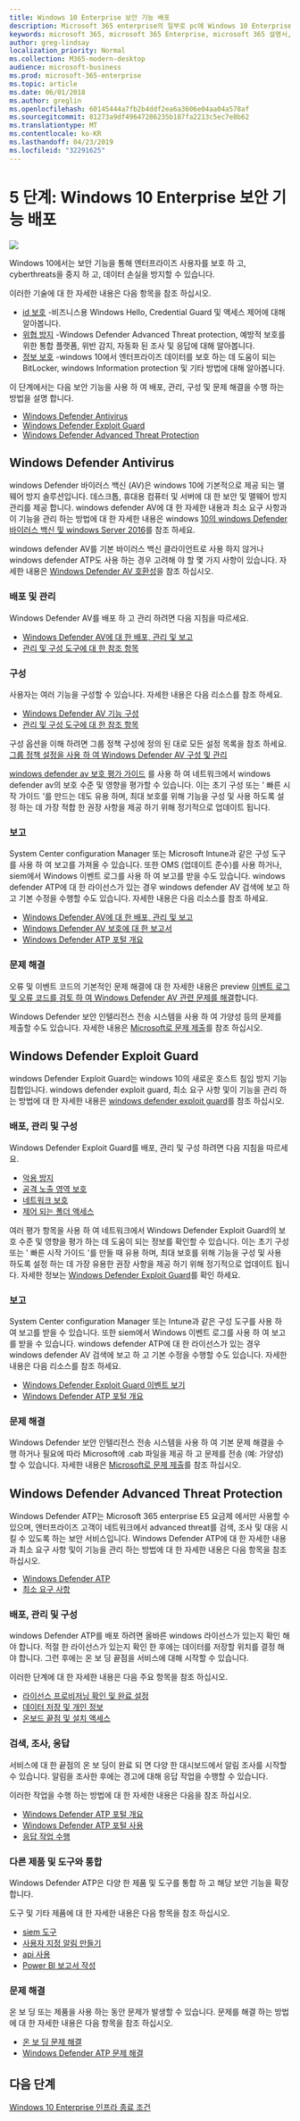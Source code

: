 ```yaml
---
title: Windows 10 Enterprise 보안 기능 배포
description: Microsoft 365 enterprise의 일부로 pc에 Windows 10 Enterprise를 배포 하는 데 필요한 단계에 대 한 간략 한 지침을 제공 합니다.
keywords: microsoft 365, microsoft 365 Enterprise, microsoft 365 설명서, Windows 10 Enterprise, security
author: greg-lindsay
localization_priority: Normal
ms.collection: M365-modern-desktop
audience: microsoft-business
ms.prod: microsoft-365-enterprise
ms.topic: article
ms.date: 06/01/2018
ms.author: greglin
ms.openlocfilehash: 60145444a7fb2b4ddf2ea6a3606e04aa04a578af
ms.sourcegitcommit: 81273a9df49647286235b187fa2213c5ec7e8b62
ms.translationtype: MT
ms.contentlocale: ko-KR
ms.lasthandoff: 04/23/2019
ms.locfileid: "32291625"
---
```

# <a name="step-5-deploy-windows-10-enterprise-security-features"></a>5 단계: Windows 10 Enterprise 보안 기능 배포

![](./media/deploy-foundation-infrastructure/win10enterprise_icon-small.png)

Windows 10에서는 보안 기능을 통해 엔터프라이즈 사용자를 보호 하 고, cyberthreats을 중지 하 고, 데이터 손실을 방지할 수 있습니다. 

이러한 기술에 대 한 자세한 내용은 다음 항목을 참조 하십시오.
* [id 보호](https://docs.microsoft.com/windows/security/identity-protection/) -비즈니스용 Windows Hello, Credential Guard 및 액세스 제어에 대해 알아봅니다.
* [위협 방지](https://docs.microsoft.com/windows/threat-protection/) -Windows Defender Advanced Threat protection, 예방적 보호를 위한 통합 플랫폼, 위반 감지, 자동화 된 조사 및 응답에 대해 알아봅니다.
* [정보 보호](https://docs.microsoft.com/windows/security/information-protection/) -windows 10에서 엔터프라이즈 데이터를 보호 하는 데 도움이 되는 BitLocker, windows Information protection 및 기타 방법에 대해 알아봅니다. 

이 단계에서는 다음 보안 기능을 사용 하 여 배포, 관리, 구성 및 문제 해결을 수행 하는 방법을 설명 합니다.

* [Windows Defender Antivirus](#windows-defender-antivirus)
* [Windows Defender Exploit Guard](#windows-defender-exploit-guard)
* [Windows Defender Advanced Threat Protection](#windows-defender-advanced-threat-protection)

<a name="windows10-sec-av"></a>
## <a name="windows-defender-antivirus"></a>Windows Defender Antivirus
windows Defender 바이러스 백신 (AV)은 windows 10에 기본적으로 제공 되는 맬웨어 방지 솔루션입니다. 데스크톱, 휴대용 컴퓨터 및 서버에 대 한 보안 및 맬웨어 방지 관리를 제공 합니다. windows defender AV에 대 한 자세한 내용과 최소 요구 사항과이 기능을 관리 하는 방법에 대 한 자세한 내용은 windows [10의 windows Defender 바이러스 백신 및 windows Server 2016](https://docs.microsoft.com/windows/threat-protection/windows-defender-antivirus/windows-defender-antivirus-in-windows-10)를 참조 하세요.

windows defender AV를 기본 바이러스 백신 클라이언트로 사용 하지 않거나 windows defender ATP도 사용 하는 경우 고려해 야 할 몇 가지 사항이 있습니다. 자세한 내용은 [Windows Defender AV 호환성](https://docs.microsoft.com/windows/threat-protection/windows-defender-antivirus/windows-defender-antivirus-compatibility)을 참조 하십시오.

### <a name="deployment-and-management"></a>배포 및 관리
Windows Defender AV를 배포 하 고 관리 하려면 다음 지침을 따르세요.

* [Windows Defender AV에 대 한 배포, 관리 및 보고](https://docs.microsoft.com/windows/threat-protection/windows-defender-antivirus/deploy-manage-report-windows-defender-antivirus)
* [관리 및 구성 도구에 대 한 참조 항목](https://docs.microsoft.com/windows/threat-protection/windows-defender-antivirus/configuration-management-reference-windows-defender-antivirus)

### <a name="configuration"></a>구성
사용자는 여러 기능을 구성할 수 있습니다. 자세한 내용은 다음 리소스를 참조 하세요.

* [Windows Defender AV 기능 구성](https://docs.microsoft.com/windows/threat-protection/windows-defender-antivirus/configure-windows-defender-antivirus-features)
* [관리 및 구성 도구에 대 한 참조 항목](https://docs.microsoft.com/windows/threat-protection/windows-defender-antivirus/configuration-management-reference-windows-defender-antivirus)

구성 옵션을 이해 하려면 그룹 정책 구성에 정의 된 대로 모든 설정 목록을 참조 하세요. [그룹 정책 설정을 사용 하 여 Windows Defender AV 구성 및 관리](https://docs.microsoft.com/windows/threat-protection/windows-defender-antivirus/use-group-policy-windows-defender-antivirus)

[windows defender av 보호 평가 가이드](https://docs.microsoft.com/windows/threat-protection/windows-defender-antivirus/evaluate-windows-defender-antivirus) 를 사용 하 여 네트워크에서 windows defender av의 보호 수준 및 영향을 평가할 수 있습니다. 이는 초기 구성 또는 ' 빠른 시작 가이드 '를 만드는 데도 유용 하며, 최대 보호를 위해 기능을 구성 및 사용 하도록 설정 하는 데 가장 적합 한 권장 사항을 제공 하기 위해 정기적으로 업데이트 됩니다.

### <a name="reporting"></a>보고
System Center configuration Manager 또는 Microsoft Intune과 같은 구성 도구를 사용 하 여 보고를 가져올 수 있습니다. 또한 OMS (업데이트 준수)를 사용 하거나, siem에서 Windows 이벤트 로그를 사용 하 여 보고를 받을 수도 있습니다. windows defender ATP에 대 한 라이선스가 있는 경우 windows defender AV 검색에 보고 하 고 기본 수정을 수행할 수도 있습니다. 자세한 내용은 다음 리소스를 참조 하세요.
* [Windows Defender AV에 대 한 배포, 관리 및 보고](https://docs.microsoft.com/windows/threat-protection/windows-defender-antivirus/deploy-manage-report-windows-defender-antivirus)
* [Windows Defender AV 보호에 대 한 보고서](https://docs.microsoft.com/windows/threat-protection/windows-defender-antivirus/report-monitor-windows-defender-antivirus)
* [Windows Defender ATP 포털 개요](https://go.microsoft.com/fwlink/?linkid=861596)

### <a name="troubleshooting"></a>문제 해결
오류 및 이벤트 코드의 기본적인 문제 해결에 대 한 자세한 내용은 preview [이벤트 로그 및 오류 코드를 검토 하 여 Windows Defender AV 관련 문제를 해결](https://docs.microsoft.com/windows/threat-protection/windows-defender-antivirus/troubleshoot-windows-defender-antivirus)합니다.

Windows Defender 보안 인텔리전스 전송 시스템을 사용 하 여 가양성 등의 문제를 제출할 수도 있습니다. 자세한 내용은 [Microsoft로 문제 제출](https://www.microsoft.com/wdsi/filesubmission)를 참조 하십시오.

<a name="windows10-sec-eg"></a>
## <a name="windows-defender-exploit-guard"></a>Windows Defender Exploit Guard
windows Defender Exploit Guard는 windows 10의 새로운 호스트 침입 방지 기능 집합입니다. windows defender exploit guard, 최소 요구 사항 및이 기능을 관리 하는 방법에 대 한 자세한 내용은 [windows defender exploit guard](https://docs.microsoft.com/windows/threat-protection/windows-defender-exploit-guard/windows-defender-exploit-guard)를 참조 하십시오.

### <a name="deployment-management-and-configuration"></a>배포, 관리 및 구성
Windows Defender Exploit Guard를 배포, 관리 및 구성 하려면 다음 지침을 따르세요.
* [악용 방지](https://docs.microsoft.com/windows/threat-protection/windows-defender-exploit-guard/exploit-protection-exploit-guard)
* [공격 노출 영역 보호](https://docs.microsoft.com/windows/threat-protection/windows-defender-exploit-guard/attack-surface-reduction-exploit-guard?ocid=cx-docs-msa4053440)
* [네트워크 보호](https://docs.microsoft.com/windows/threat-protection/windows-defender-exploit-guard/network-protection-exploit-guard)
* [제어 되는 폴더 액세스](https://docs.microsoft.com/windows/threat-protection/windows-defender-exploit-guard/controlled-folders-exploit-guard)

여러 평가 항목을 사용 하 여 네트워크에서 Windows Defender Exploit Guard의 보호 수준 및 영향을 평가 하는 데 도움이 되는 정보를 확인할 수 있습니다. 이는 초기 구성 또는 ' 빠른 시작 가이드 '를 만들 때 유용 하며, 최대 보호를 위해 기능을 구성 및 사용 하도록 설정 하는 데 가장 유용한 권장 사항을 제공 하기 위해 정기적으로 업데이트 됩니다. 자세한 정보는 [Windows Defender Exploit Guard](https://docs.microsoft.com/windows/threat-protection/windows-defender-exploit-guard/evaluate-windows-defender-exploit-guard)를 확인 하세요.

### <a name="reporting"></a>보고
System Center configuration Manager 또는 Intune과 같은 구성 도구를 사용 하 여 보고를 받을 수 있습니다. 또한 siem에서 Windows 이벤트 로그를 사용 하 여 보고를 받을 수 있습니다. windows defender ATP에 대 한 라이선스가 있는 경우 windows defender AV 검색에 보고 하 고 기본 수정을 수행할 수도 있습니다. 자세한 내용은 다음 리소스를 참조 하세요.
* [Windows Defender Exploit Guard 이벤트 보기](https://docs.microsoft.com/windows/threat-protection/windows-defender-exploit-guard/event-views-exploit-guard)
* [Windows Defender ATP 포털 개요](https://go.microsoft.com/fwlink/?linkid=861596)

### <a name="troubleshooting"></a>문제 해결
Windows Defender 보안 인텔리전스 전송 시스템을 사용 하 여 기본 문제 해결을 수행 하거나 필요에 따라 Microsoft에 .cab 파일을 제공 하 고 문제를 전송 (예: 가양성) 할 수 있습니다. 자세한 내용은 [Microsoft로 문제 제출](https://www.microsoft.com/wdsi/filesubmission)를 참조 하십시오.


<a name="windows10-sec-atp"></a>
## <a name="windows-defender-advanced-threat-protection"></a>Windows Defender Advanced Threat Protection
Windows Defender ATP는 Microsoft 365 enterprise E5 요금제 에서만 사용할 수 있으며, 엔터프라이즈 고객이 네트워크에서 advanced threat를 검색, 조사 및 대응 시킬 수 있도록 하는 보안 서비스입니다. Windows Defender ATP에 대 한 자세한 내용과 최소 요구 사항 및이 기능을 관리 하는 방법에 대 한 자세한 내용은 다음 항목을 참조 하십시오.

* [Windows Defender ATP](https://docs.microsoft.com/windows/threat-protection/windows-defender-atp/windows-defender-advanced-threat-protection)
* [최소 요구 사항](https://docs.microsoft.com/windows/threat-protection/windows-defender-atp/minimum-requirements-windows-defender-advanced-threat-protection)

### <a name="deployment-management-and-configuration"></a>배포, 관리 및 구성
windows Defender ATP를 배포 하려면 올바른 windows 라이선스가 있는지 확인 해야 합니다. 적절 한 라이선스가 있는지 확인 한 후에는 데이터를 저장할 위치를 결정 해야 합니다. 그런 후에는 온 보 딩 끝점을 서비스에 대해 시작할 수 있습니다.

이러한 단계에 대 한 자세한 내용은 다음 주요 항목을 참조 하십시오. 

* [라이선스 프로비저닝 확인 및 완료 설정](https://docs.microsoft.com/windows/threat-protection/windows-defender-atp/licensing-windows-defender-advanced-threat-protection)
* [데이터 저장 및 개인 정보](https://docs.microsoft.com/windows/threat-protection/windows-defender-atp/data-storage-privacy-windows-defender-advanced-threat-protection)
* [온보드 끝점 및 설치 액세스](https://docs.microsoft.com/windows/threat-protection/windows-defender-atp/onboard-configure-windows-defender-advanced-threat-protection)

### <a name="detect-investigate-respond"></a>검색, 조사, 응답
서비스에 대 한 끝점의 온 보 딩이 완료 되 면 다양 한 대시보드에서 알림 조사를 시작할 수 있습니다. 알림을 조사한 후에는 경고에 대해 응답 작업을 수행할 수 있습니다. 

이러한 작업을 수행 하는 방법에 대 한 자세한 내용은 다음을 참조 하십시오.
* [Windows Defender ATP 포털 개요](https://go.microsoft.com/fwlink/?linkid=861596)
* [Windows Defender ATP 포털 사용](https://docs.microsoft.com/windows/threat-protection/windows-defender-atp/use-windows-defender-advanced-threat-protection)
* [응답 작업 수행](https://docs.microsoft.com/windows/threat-protection/windows-defender-atp/response-actions-windows-defender-advanced-threat-protection)

### <a name="integrate-with-other-products-and-tools"></a>다른 제품 및 도구와 통합
Windows Defender ATP은 다양 한 제품 및 도구를 통합 하 고 해당 보안 기능을 확장 합니다. 

도구 및 기타 제품에 대 한 자세한 내용은 다음 항목을 참조 하십시오.
* [siem 도구](https://docs.microsoft.com/windows/threat-protection/windows-defender-atp/configure-siem-windows-defender-advanced-threat-protection)
* [사용자 지정 알림 만들기](https://docs.microsoft.com/windows/threat-protection/windows-defender-atp/use-custom-ti-windows-defender-advanced-threat-protection)
* [api 사용](https://docs.microsoft.com/windows/threat-protection/windows-defender-atp/exposed-apis-windows-defender-advanced-threat-protection)
* [Power BI 보고서 작성](https://docs.microsoft.com/windows/threat-protection/windows-defender-atp/powerbi-reports-windows-defender-advanced-threat-protection)

### <a name="troubleshooting"></a>문제 해결
온 보 딩 또는 제품을 사용 하는 동안 문제가 발생할 수 있습니다. 문제를 해결 하는 방법에 대 한 자세한 내용은 다음 항목을 참조 하십시오.
* [온 보 딩 문제 해결](https://docs.microsoft.com/windows/threat-protection/windows-defender-atp/troubleshoot-onboarding-windows-defender-advanced-threat-protection)
* [Windows Defender ATP 문제 해결](https://docs.microsoft.com/windows/threat-protection/windows-defender-atp/troubleshoot-windows-defender-advanced-threat-protection)

## <a name="next-step"></a>다음 단계

[Windows 10 Enterprise 인프라 종료 조건](windows10-exit-criteria.md)
